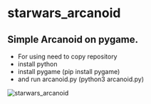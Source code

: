 # starwars_arcanoid
## Simple Arcanoid on pygame.
- For using need to copy repository 
- install python
- install pygame
 (pip install pygame)
- and run arcanoid.py (python3 arcanoid.py)<br>


![starwars_arcanoid](https://user-images.githubusercontent.com/48394924/220041538-ab8fe128-b953-48da-9bca-82ed4b058745.jpg)
